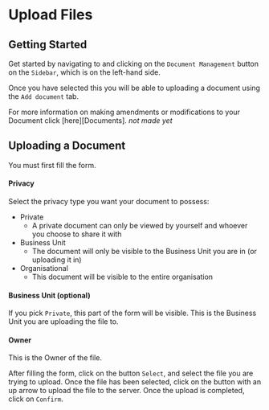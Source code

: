 # Upload Files

## Getting Started

Get started by navigating to and clicking on the `Document Management` button on the `Sidebar`, which is on the left-hand side.

Once you have selected this you will be able to uploading a document using the `Add document` tab.

For more information on making amendments or modifications to your Document click [here][Documents]. *not made yet*

## Uploading a Document

You must first fill the form.

#### Privacy

Select the privacy type you want your document to possess:

+ Private
	+ A private document can only be viewed by yourself and whoever you choose to share it with
+ Business Unit
	+ The document will only be visible to the Business Unit you are in (or uploading it in)
+ Organisational
	+ This document will be visible to the entire organisation

#### Business Unit (optional)

If you pick `Private`, this part of the form will be visible. This is the Business Unit you are uploading the file to.

#### Owner

This is the Owner of the file.


After filling the form, click on the button `Select`, and select the file you are trying to upload. Once the file has been selected, click on the button with an up arrow to upload the file to the server. Once the upload is completed, click on `Confirm`.


[Incidents]: ../actions 'not done yet'